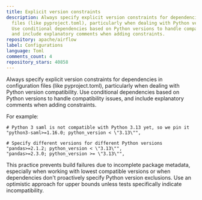 ```yaml
---
title: Explicit version constraints
description: Always specify explicit version constraints for dependencies in configuration
  files (like pyproject.toml), particularly when dealing with Python version compatibility.
  Use conditional dependencies based on Python versions to handle compatibility issues,
  and include explanatory comments when adding constraints.
repository: apache/airflow
label: Configurations
language: Toml
comments_count: 4
repository_stars: 40858
---
```


Always specify explicit version constraints for dependencies in configuration files (like pyproject.toml), particularly when dealing with Python version compatibility. Use conditional dependencies based on Python versions to handle compatibility issues, and include explanatory comments when adding constraints.

For example:
```
# Python 3 saml is not compatible with Python 3.13 yet, so we pin it
"python3-saml>=1.16.0; python_version < \"3.13\"",

# Specify different versions for different Python versions
"pandas>=2.1.2; python_version < \"3.13\"",
"pandas>=2.3.0; python_version >= \"3.13\"",
```

This practice prevents build failures due to incomplete package metadata, especially when working with lowest compatible versions or when dependencies don't proactively specify Python version exclusions. Use an optimistic approach for upper bounds unless tests specifically indicate incompatibility.
